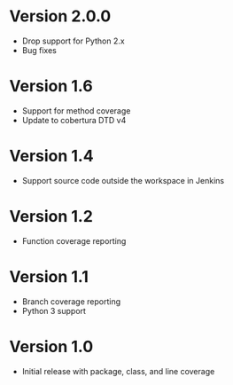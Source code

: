 # Version 2.0.0

 - Drop support for Python 2.x
 - Bug fixes

# Version 1.6

 - Support for method coverage
 - Update to cobertura DTD v4

# Version 1.4

 - Support source code outside the workspace in Jenkins

# Version 1.2

 - Function coverage reporting

# Version 1.1

 - Branch coverage reporting
 - Python 3 support

# Version 1.0

 - Initial release with package, class, and line coverage

